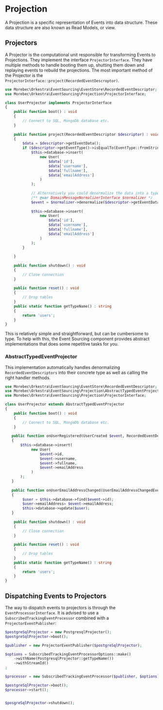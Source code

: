 # Projection
A Projection is a specific representation of Events into data structure. These data structure are also known as Read Models,
or view.

## Projectors
A Projector is the computational unit responsible for transforming Events to Projections.
They implement the interface `ProjectorInterface`. They have multiple methods
to handle booting them up, shutting them down and replaying events to rebuild the projections.
The most important method of the Projector is the  `ProjectorInterface::project(RecordedEventDescroptor)`.

```php
use Morebec\Orkestra\EventSourcing\EventStore\RecordedEventDescriptor;
use Morebec\Orkestra\EventSourcing\Projection\ProjectorInterface;

class UserProjector implements ProjectorInterface
{
    public function boot() : void
    {
        // Connect to SQL, MongoDb database etc.
    }
    
    public function project(RecordedEventDescriptor $descriptor) : void
    {
        $data = $descriptor->getEventData();
        if ($descriptor->getEventType()->isEqualTo(EventType::fromString(UserRegisteredEvent::getTypeName()))) {
            $this->database->insert(
                new User(
                    $data['id'],
                    $data['username'],
                    $data['fullname'],
                    $data['emailAddress']
                )
            );
        
            // Alternatively you could denormalize the data into a typed object and work with this instead.
            /** @var DomainMessageNormalizerInterface $normalizer */
            $event = $normalizer->denormalize($descriptor->getEventData(), UserRegisteredEvent::class);
            
            $this->database->insert(
                new User(
                    $data['id'],
                    $data['username'],
                    $data['fullname'],
                    $data['emailAddress']
                )
            );
        }
        
    }
    
    public function shutdown() : void
    {
        // Close connection
    }
    
    public function reset() : void
    {
        // Drop tables
    }
    public static function getTypeName() : string
    {
        return 'users';
    }
}
```

This is relatively simple and straightforward, but can be cumbersome to type.
To help with this, the Event Sourcing component provides abstract implementations that does some repetitive tasks
for you.

### AbstractTypedEventProjector
This implementation automatically handles denormalizing `RecordedEventDescriptors` into
their concrete type as well as calling the right handler methods.
```php
use Morebec\Orkestra\EventSourcing\EventStore\RecordedEventDescriptor;
use Morebec\Orkestra\EventSourcing\Projection\AbstractTypedEventProjector;
use Morebec\Orkestra\EventSourcing\Projection\ProjectorInterface;

class UserProjector extends AbstractTypedEventProjector
{
    public function boot() : void
    {
        // Connect to SQL, MongoDb database etc.
    }
   
   public function onUserRegistered(UserCreated $event, RecordedEventDescriptor $descriptor /* this parameter is optional see below */): void 
   {
       $this->database->insert(
            new User(
                $event->id,
                $event->username,
                $event->fullname,
                $event->emailAddress
            )
       );
   }
   
   public function onUserEmailAddressChanged(UserEmailAddressChangedEvent $event): void
   {
        $user = $this->database->find($event->id);
        $user->emailAddress= $event->emailAddress;
        $this->database->update($user);
   }
    
    public function shutdown() : void
    {
        // Close connection
    }
    
    public function reset() : void
    {
        // Drop tables
    }
    public static function getTypeName() : string
    {
        return 'users';
    }
}
```

## Dispatching Events to Projectors
The way to dispatch events to projectors is through the `EventProcessorInterface`. 
It is advised to use a `SubscribedTrackingEventProcessor` combined with a `ProjectorEventPublisher`:

```php
$postgreSqlProjector = new PostgresqlProjector();
$postgreSqlProjector->boot();

$publisher = new ProjectorEventPublisher($postgreSqlProjector);

$options = SubscribedTrackingEventProcessorOptions::make()
	->withName(PostgresqlProjector::getTypeName())
	->withStreamId()
;

$processor = new SubscribedTrackingEventProcessor($publisher, $options);

$postgreSqlProjector->boot();
$processor->start();


$posgreSqlProjector->shutdown();
```